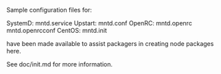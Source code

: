 Sample configuration files for:

SystemD: mntd.service
Upstart: mntd.conf
OpenRC:  mntd.openrc
         mntd.openrcconf
CentOS:  mntd.init

have been made available to assist packagers in creating node packages here.

See doc/init.md for more information.
